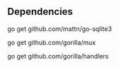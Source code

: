 
# 

## Dependencies

go get github.com/mattn/go-sqlite3

go get github.com/gorilla/mux

go get github.com/gorilla/handlers